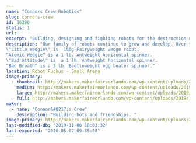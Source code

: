 ```yaml
---
name: "Connors Crew Robotics"
slug: connors-crew
id: 36280
status: 1
url: 
excerpt: "Building, designing and fighting robots for the destruction of all mankind.  "
description: "Our family of robots continue to grow and develop. Over time we have won several tournaments and really enjoy the friendships and robot community. Our family members are:
\"Little Wedgie\" is  150g Fairyweight wedge robot.
“Atomic Wedgie” is a 1 lb. Antweight horizontal spinner.
\"Bad Attitude\" is  a 1 lb. Antweight horizontal spinner.   
“Bad Breath” is a 3 lb. Beetleweight egg beater spinner."
location: Robot Ruckus - Small Arena
image-primary:
  - thumbnail: http://makers.makerfaireorlando.com/wp-content/uploads/2019/10/ted-150x150.jpg
    medium: http://makers.makerfaireorlando.com/wp-content/uploads/2019/10/ted-300x225.jpg
    large: http://makers.makerfaireorlando.com/wp-content/uploads/2019/10/ted.jpg
    full: http://makers.makerfaireorlando.com/wp-content/uploads/2019/10/ted.jpg
maker:
  - name: "Connor&#8217;s Crew"
    description: "Building bots and friendships. "
image-primary: http://makers.makerfaireorlando.com/wp-content/uploads/2019/10/044323C6-22F0-49E0-A026-F59E441537D2.jpeg
last-modified-db: "2019-11-06 18:03:32"
last-exported: "2020-05-07 09:35:08"
---
```

